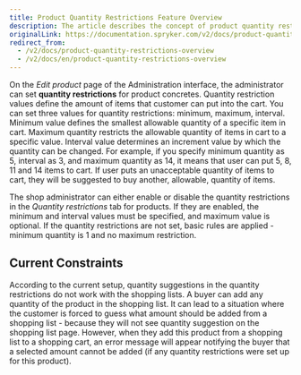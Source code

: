 ```yaml
---
title: Product Quantity Restrictions Feature Overview
description: The article describes the concept of product quantity restrictions-  its types and how they can be set
originalLink: https://documentation.spryker.com/v2/docs/product-quantity-restrictions-overview
redirect_from:
  - /v2/docs/product-quantity-restrictions-overview
  - /v2/docs/en/product-quantity-restrictions-overview
---
```


On the *Edit product* page of the Administration interface, the administrator can set **quantity restrictions** for product concretes. Quantity restriction values define the amount of items that customer can put into the cart. You can set three values for quantity restrictions: minimum, maximum, interval. Minimum value defines the smallest allowable quantity of a specific item in cart. Maximum quantity restricts the allowable quantity of items in cart to a specific value. Interval value determines an increment value by which the quantity can be changed. For example, if you specify minimum quantity as 5, interval as 3, and maximum quantity as 14, it means that user can put 5, 8, 11 and 14 items to cart. If user puts an unacceptable quantity of items to cart, they will be suggested to buy another, allowable, quantity of items.

The shop administrator can either enable or disable the quantity restrictions in the *Quantity restrictions* tab for products. If they are enabled, the minimum and interval values must be specified, and maximum value is optional. If the quantity restrictions are not set, basic rules are applied - minimum quantity is 1 and no maximum restriction.

## Current Constraints
According to the current setup, quantity suggestions in the quantity restrictions do not work with the shopping lists. A buyer can add any quantity of the product in the shopping list. It can lead to a situation where the customer is forced to guess what amount should be added from a shopping list - because they will not see quantity suggestion on the shopping list page. However, when they add this product from a shopping list to a shopping cart, an error message will appear notifying the buyer that a selected amount cannot be added (if any quantity restrictions were set up for this product).

<!-- Last review date: Jul 08, 2019 -->
